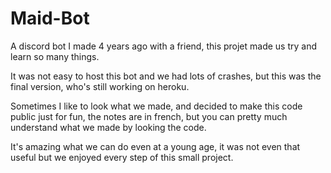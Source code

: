 # Maid-Bot

A discord bot I made 4 years ago with a friend, this projet made us try and learn so many things.

It was not easy to host this bot and we had lots of crashes, but this was the final version, who's still working on heroku. 

Sometimes I like to look what we made, and decided to make this code public just for fun, the notes are in french, but you can pretty much understand what we made by looking the code.

It's amazing what we can do even at a young age, it was not even that useful but we enjoyed every step of this small project.
